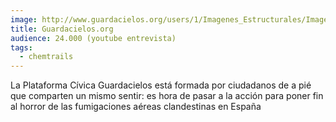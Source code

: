 ```yaml
---
image: http://www.guardacielos.org/users/1/Imagenes_Estructurales/ImagenCabecera.png
title: Guardacielos.org
audience: 24.000 (youtube entrevista)
tags: 
  - chemtrails
---
```


La Plataforma Cívica Guardacielos está formada por ciudadanos de a pié que comparten un mismo sentir: es hora de pasar a la acción para poner fin al horror de las fumigaciones aéreas clandestinas en España